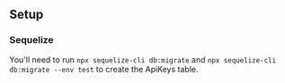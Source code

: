 ## Setup
### Sequelize
You'll need to run `npx sequelize-cli db:migrate` and `npx sequelize-cli db:migrate --env test` to create the ApiKeys table.